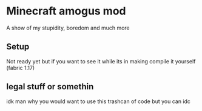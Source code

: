 # Minecraft amogus mod

A show of my stupidity, boredom and much more

## Setup

Not ready yet but if you want to see it while its in making compile it yourself (fabric 1.17)

## legal stuff or somethin

idk man why you would want to use this trashcan of code but you can idc
